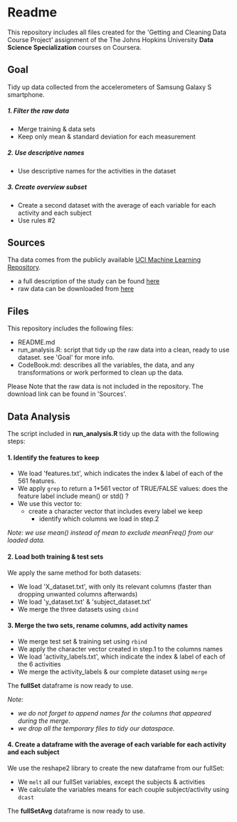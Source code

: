 
# Readme

This repository includes all files created for the 'Getting and Cleaning Data Course Project' assignment of 
the The Johns Hopkins University **Data Science Specialization** courses on Coursera.


## Goal

Tidy up data collected from the accelerometers of Samsung Galaxy S smartphone. 

##### 1. Filter the raw data
+ Merge training & data sets
+ Keep only mean & standard deviation for each measurement

##### 2. Use descriptive names
+ Use descriptive names for the activities in the dataset

##### 3. Create overview subset
+ Create a second dataset with the average of each variable for each activity and each subject
+ Use rules #2


## Sources

Tha data comes from the publicly available [UCI Machine Learning Repository](http://archive.ics.uci.edu/ml/index.html). 

+ a full description of the study can be found [here](http://archive.ics.uci.edu/ml/datasets/Human+Activity+Recognition+Using+Smartphones)
+ raw data can be downloaded from [here](https://d396qusza40orc.cloudfront.net/getdata%2Fprojectfiles%2FUCI%20HAR%20Dataset.zip)


## Files

This repository includes the following files:

+ README.md
+ run_analysis.R: script that tidy up the raw data into a clean, ready to use dataset. see 'Goal' for more info.
+ CodeBook.md: describes all the variables, the data, and any transformations or work performed to clean up the data.

Please Note that the raw data is not included in the repository. The download link can be found in 'Sources'.


## Data Analysis

The script included in **run_analysis.R** tidy up the data with the following steps:

#### 1. Identify the features to keep

+ We load 'features.txt', which indicates the index & label of each of the 561 features.
+ We apply `grep` to return a 1\*561 vector of TRUE/FALSE values: does the feature label include mean() or std() ?
+ We use this vector to:
  + create a character vector that includes every label we keep
	+ identify which columns we load in step.2
	
*Note: we use mean() instead of mean to exclude meanFreq() from our loaded data.*
	
	
#### 2. Load both training & test sets

We apply the same method for both datasets:

+ We load 'X_dataset.txt', with only its relevant columns (faster than dropping unwanted columns afterwards)
+ We load 'y_dataset.txt' & 'subject_dataset.txt'
+ We merge the three datasets using `cbind`


#### 3. Merge the two sets, rename columns, add activity names

+ We merge test set & training set using `rbind`
+ We apply the character vector created in step.1 to the columns names
+ We load 'activity_labels.txt', which indicate the index & label of each of the 6 activities
+ We merge the activity_labels & our complete dataset using `merge`

The **fullSet** dataframe is now ready to use. 

*Note:* 
+ *we do not forget to append names for the columns that appeared during the merge.*
+ *we drop all the temporary files to tidy our dataspace.*


#### 4. Create a dataframe with the average of each variable for each activity and each subject 

We use the reshape2 library to create the new dataframe from our fullSet:

+ We `melt` all our fullSet variables, except the subjects & activities
+ We calculate the variables means for each couple subject/activity using `dcast`

The **fullSetAvg** dataframe is now ready to use. 


